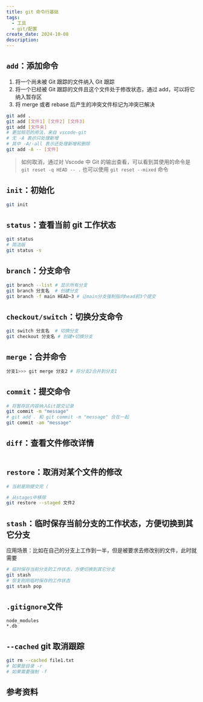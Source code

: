 ```yaml
---
title: git 命令行基础
tags:
  - 工具
  - git/配置
create_date: 2024-10-08
description:
---
```


## `add`：添加命令

1. 将一个尚未被 Git 跟踪的文件纳入 Git 跟踪
2. 将一个已经被 Git 跟踪的文件且这个文件处于修改状态，通过 add，可以将它纳入暂存区
3. 将 merge 或者 rebase 后产生的冲突文件标记为冲突已解决

```sh
git add .
git add [文件1] [文件2] [文件3]
git add [文件夹]
# 更加规范的用法，来自 vscode-git
# 无 -A 表示只处理新增
# 其中 -A/-all 表示还处理新增和删除
git add -A -- [文件]
```

> 如何取消，通过对 Vscode 中 Git 的输出查看，可以看到其使用的命令是 `git reset -q HEAD -- .`
> 也可以使用 `git reset --mixed` 命令

## `init`：初始化

```sh
git init
```

## `status`：查看当前 git 工作状态

```sh
git status
# 简洁版
git status -s
```

## `branch`：分支命令

```sh
git branch --list # 显示所有分支
git branch 分支名  # 创建分支
git branch -f main HEAD~3 # 让main分支强制指向head前3个提交
```

## `checkout/switch`：切换分支命令

```sh
git switch 分支名  # 切换分支
git checkout 分支名 # 创建+切换分支
```

## `merge`：合并命令

```sh
分支1>>> git merge 分支2 # 将分支2合并到分支1
```

## `commit`：提交命令

```sh
# 将暂存区内容纳入Git提交记录
git commit -m "message"
# git add . 和 git commit -m "message" 合在一起
git commit -am "message"
```

## `diff`：查看文件修改详情

```sh

```

## `restore`：取消对某个文件的修改

```sh
# 当前是刚提交完（

# 从stages中移除
git restore --staged 文件2
```

## `stash`：临时保存当前分支的工作状态，方便切换到其它分支

应用场景：比如在自己的分支上工作到一半，但是被要求去修改别的文件，此时就需要

```sh
# 临时保存当前分支的工作状态，方便切换到其它分支
git stash
# 恢复刚刚临时保存的工作状态
git stash pop
```

## `.gitignore`文件

```.gitignore
node_modules
*.db
```

## `--cached` git 取消跟踪

```sh
git rm --cached file1.txt
# 如果是目录 -r
# 如果需要强制 -f
```

## 参考资料
